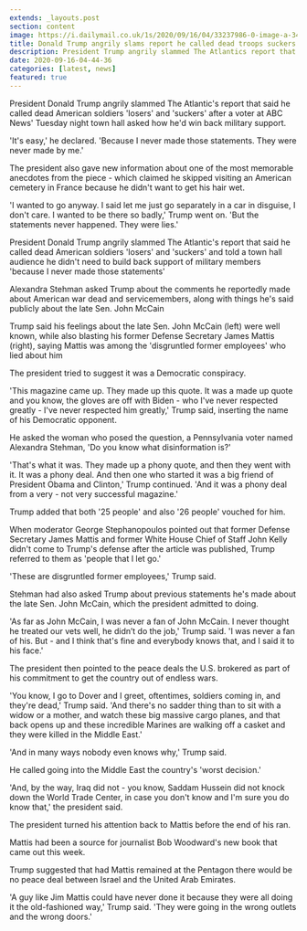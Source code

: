 ```yaml
---
extends: _layouts.post
section: content
image: https://i.dailymail.co.uk/1s/2020/09/16/04/33237986-0-image-a-34_1600227473786.jpg 
title: Donald Trump angrily slams report he called dead troops suckers and losers as LIES 
description: President Trump angrily slammed The Atlantics report that said he called dead soldiers losers and suckers after a voter at ABC News Tuesday night town hall asked how hed win back military support. 
date: 2020-09-16-04-44-36 
categories: [latest, news] 
featured: true 
--- 
```

President Donald Trump angrily slammed The Atlantic's report that said he called dead American soldiers 'losers' and 'suckers' after a voter at ABC News' Tuesday night town hall asked how he'd win back military support.  

'It's easy,' he declared. 'Because I never made those statements. They were never made by me.' 

The president also gave new information about one of the most memorable anecdotes from the piece - which claimed he skipped visiting an American cemetery in France because he didn't want to get his hair wet. 

'I wanted to go anyway. I said let me just go separately in a car in disguise, I don't care. I wanted to be there so badly,' Trump went on. 'But the statements never happened. They were lies.' 

President Donald Trump angrily slammed The Atlantic's report that said he called dead American soldiers 'losers' and 'suckers' and told a town hall audience he didn't need to build back support of military members 'because I never made those statements' 

Alexandra Stehman asked Trump about the comments he reportedly made about American war dead and servicemembers, along with things he's said publicly about the late Sen. John McCain 

Trump said his feelings about the late Sen. John McCain (left) were well known, while also blasting his former Defense Secretary James Mattis (right), saying Mattis was among the 'disgruntled former employees' who lied about him 

The president tried to suggest it was a Democratic conspiracy. 

'This magazine came up. They made up this quote. It was a made up quote and you know, the gloves are off with Biden - who I've never respected greatly - I've never respected him greatly,' Trump said, inserting the name of his Democratic opponent. 

He asked the woman who posed the question, a Pennsylvania voter named Alexandra Stehman, 'Do you know what disinformation is?'

'That's what it was. They made up a phony quote, and then they went with it. It was a phony deal. And then one who started it was a big friend of President Obama and Clinton,' Trump continued. 'And it was a phony deal from a very - not very successful magazine.'   

Trump added that both '25 people' and also '26 people' vouched for him.  

When moderator George Stephanopoulos pointed out that former Defense Secretary James Mattis and former White House Chief of Staff John Kelly didn't come to Trump's defense after the article was published, Trump referred to them as 'people that I let go.' 

'These are disgruntled former employees,' Trump said. 

Stehman had also asked Trump about previous statements he's made about the late Sen. John McCain, which the president admitted to doing. 

'As far as John McCain, I was never a fan of John McCain. I never thought he treated our vets well, he didn’t do the job,' Trump said. 'I was never a fan of his. But - and I think that's fine and everybody knows that, and I said it to his face.'   

The president then pointed to the peace deals the U.S. brokered as part of his commitment to get the country out of endless wars.  

'You know, I go to Dover and I greet, oftentimes, soldiers coming in, and they're dead,' Trump said. 'And there's no sadder thing than to sit with a widow or a mother, and watch these big massive cargo planes, and that back opens up and these incredible Marines are walking off a casket and they were killed in the Middle East.' 

'And in many ways nobody even knows why,' Trump said. 

He called going into the Middle East the country's 'worst decision.' 

'And, by the way, Iraq did not - you know, Saddam Hussein did not knock down the World Trade Center, in case you don't know and I'm sure you do know that,' the president said. 

The president turned his attention back to Mattis before the end of his ran. 

Mattis had been a source for journalist Bob Woodward's new book that came out this week.

Trump suggested that had Mattis remained at the Pentagon there would be no peace deal between Israel and the United Arab Emirates. 

'A guy like Jim Mattis could have never done it because they were all doing it the old-fashioned way,' Trump said. 'They were going in the wrong outlets and the wrong doors.'    

